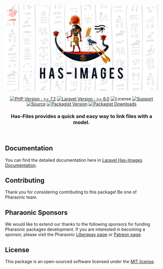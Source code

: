 <p align="center"><a href="https://pharaonic.io" target="_blank"><img src="https://raw.githubusercontent.com/Pharaonic/logos/main/has-images.jpg"></a></p>

<p align="center">
  <a href="https://php.net" target="_blank"><img src="https://img.shields.io/static/v1?label=PHP&message=%3E=7.2&color=blue&style=flat-square" alt="PHP Version : >= 7.2"></a>
  <a href="https://laravel.com" target="_blank"><img src="https://img.shields.io/static/v1?label=Laravel&message=%3E=6.0&color=F05340&style=flat-square" alt="Laravel Version : >= 6.0"></a>
  <img src="https://img.shields.io/static/v1?label=License&message=MIT&color=brightgreen&style=flat-square" alt="License">
  <a href="https://liberapay.com/Pharaonic" target="_blank"><img src="https://img.shields.io/liberapay/receives/Pharaonic?color=gold&label=Support&style=flat-square" alt="Support"></a>
  <br>
  <a href="https://packagist.org/packages/Pharaonic/laravel-has-images" target="_blank"><img src="https://img.shields.io/static/v1?label=Packagist&message=pharaonic/laravel-has-images&color=blue&logo=packagist&logoColor=white" alt="Source"></a>
  <a href="https://packagist.org/packages/pharaonic/laravel-has-images" target="_blank"><img src="https://poser.pugx.org/pharaonic/laravel-has-images/v" alt="Packagist Version"></a>
  <a href="https://packagist.org/packages/pharaonic/laravel-has-images" target="_blank"><img src="https://poser.pugx.org/pharaonic/laravel-has-images/downloads" alt="Packagist Downloads"></a>
</p>

<h3 align="center">Has-Files provides a quick and easy way to link files with a model.</h3>
<br>

## Documentation

You can find the detailed documentation here in [Laravel Has-Images Documentation](https://pharaonic.io/package/2-laravel/10-has-images).

## Contributing

Thank you for considering contributing to this package! Be one of Pharaonic team.

## Pharaonic Sponsors

We would like to extend our thanks to the following sponsors for funding Pharaonic packages development. If you are interested in becoming a sponsor, please visit the Pharaonic [Liberapay page](https://en.liberapay.com/Pharaonic) or [Patreon page](https://patreon.com/Pharaonic).

## License

This package is an open-sourced software licensed under the [MIT license](https://opensource.org/licenses/MIT).
